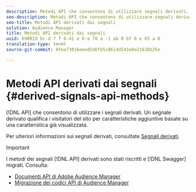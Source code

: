 ```yaml
---
description: Metodi API che consentono di utilizzare segnali derivati. Un segnale derivato qualifica i visitatori del sito per caratteristiche aggiuntive basate su una caratteristica già visualizzata.
seo-description: Metodi API che consentono di utilizzare segnali derivati. Un segnale derivato qualifica i visitatori del sito per caratteristiche aggiuntive basate su una caratteristica già visualizzata.
seo-title: Metodi API derivati dai segnali
solution: Audience Manager
title: Metodi API derivati dai segnali
uuid: 698019 bc-d 7 f 6-41 e 0-a 78 a -1 ab 0 bf 0 e 65 a 0
translation-type: tm+mt
source-git-commit: 0fea73016eeed5d6fb5c8614d543a0a21638b25e

---
```



# Metodi API derivati dai segnali {#derived-signals-api-methods}

[!DNL API] che consentono di utilizzare i segnali derivati. Un segnale derivato qualifica i visitatori del sito per caratteristiche aggiuntive basate su una caratteristica già visualizzata.

<!-- c_separator.xml -->

Per ulteriori informazioni sui segnali derivati, consultate [Segnali derivati](../../features/derived-signals.md).

>[!IMPORTANT]
>
>I metodi dei segnali [!DNL API] derivati sono stati riscritti e [!DNL Swagger] migrati. Consulta:
>
>* [Documenti API di Adobe Audience Manager](https://bank.demdex.com/portal/swagger/index.html)
>* [Migrazione dei codici API di Audience Manager](../../api/api-swagger-migration.md)